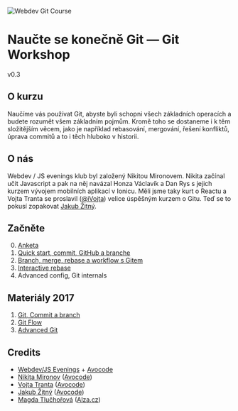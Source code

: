 ![Webdev Git Course](https://i.imgur.com/uEUKqAl.jpg)
# Naučte se konečně Git — Git Workshop
v0.3

## O kurzu
Naučíme vás používat Git, abyste byli schopni všech základních operacích a budete rozumět všem základním pojmům.
Kromě toho se dostaneme i k těm složitějším věcem, jako je například rebasování, mergování, řešení konfliktů, úprava commitů a to i těch hluboko v historii.

## O nás
Webdev / JS evenings klub byl založený Nikitou Mironovem. Nikita začínal učit Javascript a pak na něj navázal Honza Václavík a Dan Rys s jejich kurzem vývojem mobilních aplikací v Ionicu. Měli jsme taky kurt o Reactu a Vojta Tranta se proslavil ([@iVojta](https://twitter.com/ivojta)) velice úspěšným kurzem o Gitu. Teď se to pokusí zopakovat [Jakub Žitný](http://twitter.com/jakubzitny).


## Začněte
0. [Anketa](https://goo.gl/forms/2PIifjHxIvFjNUCE2)
1. [Quick start, commit, GitHub a branche](./notes-1.md)
2. [Branch, merge, rebase a workflow s Gitem](./notes-2.md)
3. [Interactive rebase](./notes-3.md)
4. Advanced config, Git internals


## Materiály 2017
1. [Git, Commit a branch](./commit-branch.md)
2. [Git Flow](./git-flow.md)
3. [Advanced Git](./advanced.md)

## Credits
- [Webdev/JS Evenings](https://www.facebook.com/groups/webdevjs/?fref=ts) + [Avocode](https://avocode.com/)
- [Nikita Mironov](https://www.facebook.com/why7e?fref=hovercard) ([Avocode](https://avocode.com/))
- [Vojta Tranta](https://www.facebook.com/vojta.tranta) ([Avocode](https://avocode.com/))
- [Jakub Žitný](http://twitter.com/jakubzitny) ([Avocode](https://avocode.com/))
- [Magda Tlučhořová](https://www.facebook.com/magdalena.tluchorova?fref=ts) ([Alza.cz](https://www.alza.cz/))
